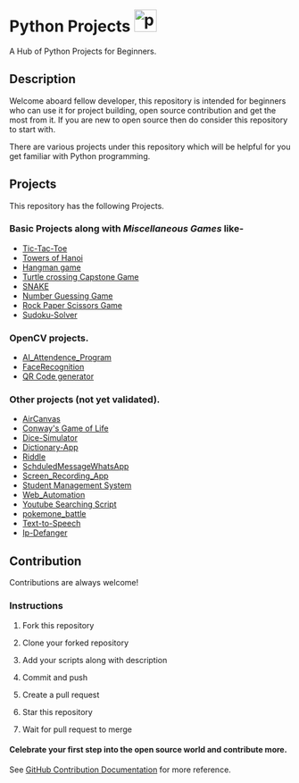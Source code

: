 
# Python Projects <a href="https://emoji.gg/emoji/1887_python"><img src="https://cdn3.emoji.gg/emojis/1887_python.png" width="40px" height="40px" alt="python"></a>
A Hub of Python Projects for Beginners.




## Description

Welcome aboard fellow developer, this repository is intended for beginners who can use it for project building, open source contribution and get the most from it.
If you are new to open source then do consider this repository to start with.

There are various projects under this repository which will be helpful for you get familiar with Python programming.



## Projects

This repository has the following Projects.
### Basic Projects along with *Miscellaneous Games* like- 
- [Tic-Tac-Toe](https://github.com/Shahrayar123/Python-Projects/tree/master/Tic-Tac-Toe)
- [Towers of Hanoi](https://github.com/Shahrayar123/Python-Projects/tree/master/Towers%20of%20Hanoi)
- [Hangman game](https://github.com/Shahrayar123/Python-Projects/tree/master/Hangman%20Game)
- [Turtle crossing Capstone Game](https://github.com/Shahrayar123/Python-Projects/tree/master/Turtle%20Crossing%20Capstone%20Game)
- [SNAKE](https://github.com/Shahrayar123/Python-Projects/tree/master/SNAKE)
- [Number Guessing Game](https://github.com/Shahrayar123/Python-Projects/tree/master/Number%20Guessing%20Game)
- [Rock Paper Scissors Game](https://github.com/Shahrayar123/Python-Projects/tree/master/Rock%20Paper%20Scissors%20Game)
- [Sudoku-Solver](https://github.com/Shahrayar123/Python-Projects/tree/master/Sudoku-Solver)

### OpenCV projects.

- [AI_Attendence_Program](https://github.com/Shahrayar123/Python-Projects/tree/master/AI_Attendence_Program)
- [FaceRecognition](https://github.com/Shahrayar123/Python-Projects/tree/master/FaceRecgonition)
- [QR Code generator](https://github.com/Shahrayar123/Python-Projects/tree/master/QR%20Code)

### Other projects (not yet validated).
- [AirCanvas](https://github.com/Shahrayar123/Python-Projects/tree/master/AirCanvas)
- [Conway's Game of Life](https://github.com/Shahrayar123/Python-Projects/tree/master/Conway's%20Game%20of%20Life)
- [Dice-Simulator](https://github.com/Shahrayar123/Python-Projects/tree/master/Dice-Simulator)
- [Dictionary-App](https://github.com/Shahrayar123/Python-Projects/tree/master/Dictionary-App)
- [Riddle](https://github.com/Shahrayar123/Python-Projects/tree/master/Riddle)
- [SchduledMessageWhatsApp](https://github.com/Shahrayar123/Python-Projects/tree/master/SchduledMessageWhatsApp)
- [Screen_Recording_App](https://github.com/Shahrayar123/Python-Projects/tree/master/Screen_Recording_App)
- [Student Management System](https://github.com/Shahrayar123/Python-Projects/tree/master/Student%20Management%20System)
- [Web_Automation](https://github.com/Shahrayar123/Python-Projects/tree/master/Web_Automation)
- [Youtube Searching Script](https://github.com/Shahrayar123/Python-Projects/tree/master/Youtube%20Searching%20Script)
- [pokemone_battle](https://github.com/Shahrayar123/Python-Projects/tree/master/pokemone_battle.py)
- [Text-to-Speech](https://github.com/Shahrayar123/Python-Projects/tree/master/Text-to-Speech)
- [Ip-Defanger](https://github.com/Shahrayar123/Python-Projects/tree/master/IpDefanger)

## Contribution

Contributions are always welcome!



### Instructions
1. Fork this repository

2. Clone your forked repository

3. Add your scripts along with description

4. Commit and push

5. Create a pull request

6. Star this repository

7. Wait for pull request to merge




#### Celebrate your first step into the open source world and contribute more.

See [GitHub Contribution Documentation](https://docs.github.com/en/get-started/quickstart/contributing-to-projects) for more reference.


